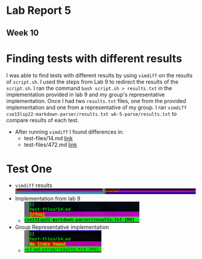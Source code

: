# Lab Report 5
## Week 10

# Finding tests with different results 
I was able to find tests with different results by using `vimdiff` on the results of `script.sh`. I used the steps from Lab 9 to redirect the results of the `script.sh`. I ran the command `bash script.sh > results.txt` in the implementation provided in lab 9 and my group's representative implementation. Once I had two `results.txt` files, one from the provided implementation and one from a representative of my group. I ran `vimdiff cse15lsp22-markdown-parser/results.txt wk-5-parse/results.txt` to compare results of each test. 
* After running `vimdiff` I found differences in:
    * test-files/14.md [link](https://github.com/nidhidhamnani/markdown-parser/blob/main/test-files/14.md)
    * test-files/472.md [link](https://github.com/nidhidhamnani/markdown-parser/blob/main/test-files/472.md)

# Test One 
* `vimdiff` results
![Image](test-files-472.png)
* Implementation from lab 9 
    * ![Image](cs15l-14.png)
* Group Representative implementation 
    * ![Image](group-14.png)
